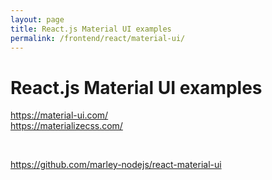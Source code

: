 ```yaml
---
layout: page
title: React.js Material UI examples
permalink: /frontend/react/material-ui/
---
```


# React.js Material UI examples

https://material-ui.com/  
https://materializecss.com/



<br/>

https://github.com/marley-nodejs/react-material-ui